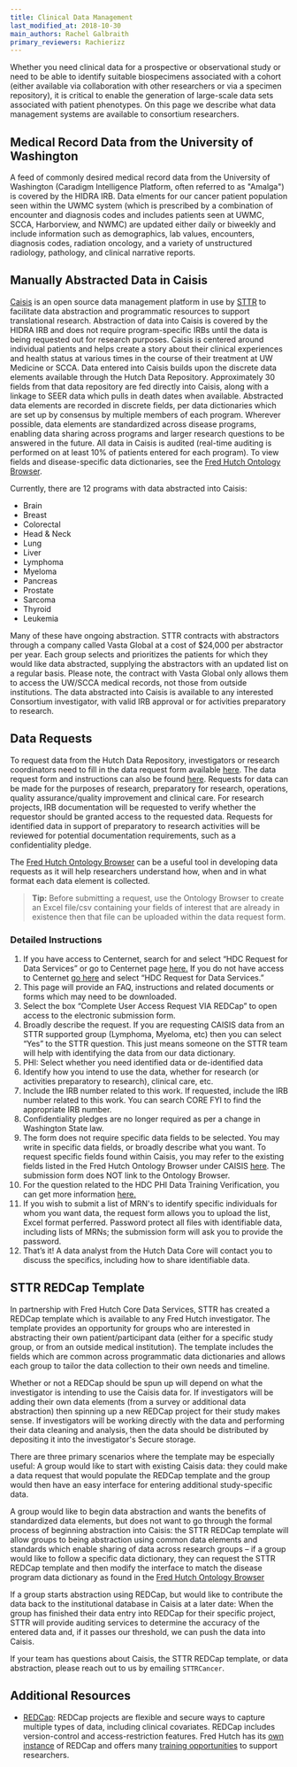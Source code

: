 ```yaml
---
title: Clinical Data Management
last_modified_at: 2018-10-30
main_authors: Rachel Galbraith
primary_reviewers: Rachierizz
---
```

Whether you need clinical data for a prospective or observational study or need to be able to identify suitable biospecimens associated with a cohort (either available via collaboration with other researchers or via a specimen repository), it is critical to enable the generation of large-scale data sets associated with patient phenotypes.  On this page we describe what data management systems are available to consortium researchers. 

## Medical Record Data from the University of Washington
A feed of commonly desired medical record data from the University of Washington (Caradigm Intelligence Platform, often referred to as "Amalga") is covered by the HIDRA IRB. Data elments for our cancer patient population seen within the UWMC system (which is prescribed by a combination of encounter and diagnosis codes and includes patients seen at UWMC, SCCA, Harborview, and NWMC) are updated either daily or biweekly and include information such as demographics, lab values, encounters, diagnosis codes, radiation oncology, and a variety of unstructured radiology, pathology, and clinical narrative reports.

## Manually Abstracted Data in Caisis
[Caisis](http://www.caisis.org/) is an open source data management platform in use by [STTR](http://www.sttrcancer.org/) to facilitate data abstraction and programmatic resources to support translational research. Abstraction of data into Caisis is covered by the HIDRA IRB and does not require program-specific IRBs until the data is being requested out for research purposes. Caisis is centered around individual patients and helps create a story about their clinical experiences and health status at various times in the course of their treatment at UW Medicine or SCCA. Data entered into Caisis builds upon the discrete data elements available through the Hutch Data Repository. Approximately 30 fields from that data repository are fed directly into Caisis, along with a linkage to SEER data which pulls in death dates when available. Abstracted data elements are recorded in discrete fields, per data dictionaries which are set up by consensus by multiple members of each program. Wherever possible, data elements are standardized across disease programs, enabling data sharing across programs and larger research questions to be answered in the future. All data in Caisis is audited (real-time auditing is performed on at least 10% of patients entered for each program). To view fields and disease-specific data dictionaries, see the [Fred Hutch Ontology Browser](https://ontology.fredhutch.org).


Currently, there are 12 programs with data abstracted into Caisis:
- Brain
- Breast
- Colorectal
- Head & Neck
- Lung
- Liver
- Lymphoma
- Myeloma
- Pancreas
- Prostate
- Sarcoma
- Thyroid
- Leukemia

Many of these have ongoing abstraction. STTR contracts with abstractors through a company called Vasta Global at a cost of $24,000 per abstractor per year. Each group selects and prioritizes the patients for which they would like data abstracted, supplying the abstractors with an updated list on a regular basis. Please note, the contract with Vasta Global only allows them to access the UW/SCCA medical records, not those from outside institutions. The data abstracted into Caisis is available to any interested Consortium investigator, with valid IRB approval or for activities preparatory to research.

## Data Requests
To request data from the Hutch Data Repository, investigators or research coordinators need to fill in the data request form available [here](https://cdsweb07.fhcrc.org/redcap/surveys/?s=WM3CAN33YY). The data request form and instructions can also be found [here](https://extranet.fredhutch.org/en/u/hdc.html). Requests for data can be made for the purposes of research, preparatory for research, operations, quality assurance/quality improvement and clinical care. For research projects, IRB documentation will be requested to verify whether the requestor should be granted access to the requested data.  Requests for identified data in support of preparatory to research activities will be reviewed for potential documentation requirements, such as a confidentiality pledge.

The [Fred Hutch Ontology Browser](https://ontology.fredhutch.org) can be a useful tool in developing data requests as it will help researchers understand how, when and in what format each data element is collected. 
>**Tip:** Before submitting a request, use the Ontology Browser to create an Excel file/csv containing your fields of interest that are already in existence then that file can be uploaded within the data request form.

### Detailed Instructions

1.	If you have access to Centernet, search for and select “HDC Request for Data Services” or go to Centernet page [here.](https://centernet.fredhutch.org/cn/f/hdc/lcex/hdc-data-services.html) If you do not have access to Centernet [go here](https://centernet.fredhutch.org/cn/u/hdc.html) and select “HDC Request for Data Services.”
2.  This page will provide an FAQ, instructions and related documents or forms which may need to be downloaded. 
3.  Select the box “Complete User Access Request VIA REDCap” to open access to the electronic submission form.
4. 	Broadly describe the request. If you are requesting CAISIS data from an STTR supported group (Lymphoma, Myeloma, etc) then you can  select “Yes” to the STTR question. This just means someone on the STTR team will help with identifying the data from our data dictionary.
5.	PHI: Select whether you need identified data or de-identified data
6.	Identify how you intend to use the data, whether for research (or activities preparatory to research), clinical care, etc.
7.	Include the IRB number related to this work. If requested, include the IRB number related to this work. You can search CORE FYI to find the appropriate IRB number.
8.	Confidentiality pledges are no longer required as per a change in Washington State law.
9. The form does not require specific data fields to be selected. You may write in specific data fields, or broadly describe what you want. To request specific fields found within Caisis, you may refer to the existing fields listed in the Fred Hutch Ontology Browser under CAISIS [here](https://translationalgenomics.shinyapps.io/FHOntologyBrowser/). The submission form does NOT link to the Ontology Browser.
10. For the question related to the HDC PHI Data Training Verification, you can get more information [here.](https://centernet.fredhutch.org/cn/f/hdc/lcex/hdc-training.html)
11. If you wish to submit a list of MRN's to identify specific individuals for whom you want data, the request form allows you to upload the list, Excel format perferred.  Password protect all files with identifiable data, including lists of MRNs; the submission form will ask you to provide the password.
12. That’s it! A data analyst from the Hutch Data Core will contact you to discuss the specifics, including how to share identifiable data.

## STTR REDCap Template
In partnership with Fred Hutch Core Data Services, STTR has created a REDCap template which is available to any Fred Hutch investigator. The template provides an opportunity for groups who are interested in abstracting their own patient/participant data (either for a specific study group, or from an outside medical institution). The template includes the fields which are common across programmatic data dictionaries and allows each group to tailor the data collection to their own needs and timeline.

Whether or not a REDCap should be spun up will depend on what the investigator is intending to use the Caisis data for. If investigators will be adding their own data elements (from a survey or additional data abstraction) then spinning up a new REDCap project for their study makes sense. If investigators will be working directly with the data and performing their data cleaning and analysis, then the data should be distributed by depositing it into the investigator's Secure storage. 

There are three primary scenarios where the template may be especially useful:
A group would like to start with existing Caisis data: they could make a data request that would populate the REDCap template and the group would then have an easy interface for entering additional study-specific data.

A group would like to begin data abstraction and wants the benefits of standardized data elements, but does not want to go through the formal process of beginning abstraction into Caisis: the STTR REDCap template will allow groups to being abstraction using common data elements and standards which enable sharing of data across research groups – if a group would like to follow a specific data dictionary, they can request the STTR REDCap template and then modify the interface to match the disease program data dictionary as found in the [Fred Hutch Ontology Browser](https://ontology.fredhutch.org)

If a group starts abstraction using REDCap, but would like to contribute the data back to the institutional database in Caisis at a later date: When the group has finished their data entry into REDCap for their specific project, STTR will provide auditing services to determine the accuracy of the entered data and, if it passes our threshold, we can push the data into Caisis.  

If your team has questions about Caisis, the STTR REDCap template, or data abstraction, please reach out to us by emailing `STTRCancer`.


## Additional Resources
- [REDCap](https://projectredcap.org): REDCap projects are flexible and secure ways to capture multiple types of data, including clinical covariates. REDCap includes version-control and access-restriction features. Fred Hutch has its [own instance](http://research.fhcrc.org/cds/en/redcap.html) of REDCap and offers many [training opportunities](http://research.fhcrc.org/cds/en/redcap-training.html) to support researchers.
